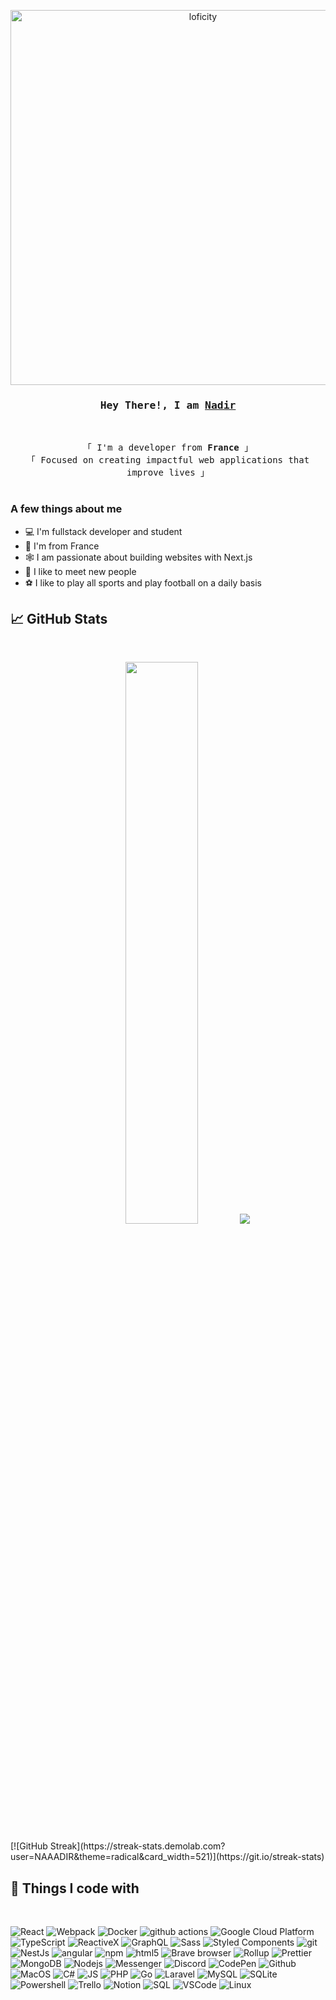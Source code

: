 <p align="center">
<img alt="loficity" width="600px" src="https://github.com/HyunCafe/HyunCafe/raw/main/assests/loficity.gif"</img>
</p>

<h3 align="center">
        <samp>Hey There!, I am
                <b><a target="_blank" href="https://github.com/NAAADIR/">Nadir</a></b>
        </samp>
</h3>
<br>

<p align="center">
        <!-- Intro -->
        <samp>
                「 I'm a developer from <b>France</b> 」
                <br>
                「 Focused on creating impactful web applications that improve lives</b> 」
                <br>
                <br>
        </samp>
</p> 

### A few things about me

- 💻 I'm fullstack developer and student
- 📍 I'm from France
- 🕸️ I am passionate about building websites with Next.js
- 🤝 I like to meet new people
- ⚽ I like to play all sports and play football on a daily basis

## 📈 GitHub Stats
<br>
<p align="center">
  <img width="48%" src="https://github-readme-streak-stats.herokuapp.com/?user=NAAADIR&theme=radical" />
  <img src="https://github-readme-stats.vercel.app/api/top-langs/?username=NAAADIR&theme=radical" />
</p>
[![GitHub Streak](https://streak-stats.demolab.com?user=NAAADIR&theme=radical&card_width=521)](https://git.io/streak-stats) 

## 📰 Things I code with
<br>
<p>
  <img alt="React" src="https://img.shields.io/badge/-React-45b8d8?style=flat-square&logo=react&logoColor=white" />
  <img alt="Webpack" src="https://img.shields.io/badge/-Webpack-8DD6F9?style=flat-square&logo=webpack&logoColor=white" /> 
  <img alt="Docker" src="https://img.shields.io/badge/-Docker-46a2f1?style=flat-square&logo=docker&logoColor=white" />
  <img alt="github actions" src="https://img.shields.io/badge/-Github_Actions-2088FF?style=flat-square&logo=github-actions&logoColor=white" />
  <img alt="Google Cloud Platform" src="https://img.shields.io/badge/-Google_Cloud_Platform-1a73e8?style=flat-square&logo=google-cloud&logoColor=white" />
  <img alt="TypeScript" src="https://img.shields.io/badge/-TypeScript-007ACC?style=flat-square&logo=typescript&logoColor=white" />
  <img alt="ReactiveX" src="https://img.shields.io/badge/-RxJs-B7178C?style=flat-square&logo=reactivex&logoColor=white" />
  <img alt="GraphQL" src="https://img.shields.io/badge/-GraphQL-E10098?style=flat-square&logo=graphql&logoColor=white" />
  <img alt="Sass" src="https://img.shields.io/badge/-Sass-CC6699?style=flat-square&logo=sass&logoColor=white" />
  <img alt="Styled Components" src="https://img.shields.io/badge/-Styled_Components-db7092?style=flat-square&logo=styled-components&logoColor=white" />
  <img alt="git" src="https://img.shields.io/badge/-Git-F05032?style=flat-square&logo=git&logoColor=white" />
  <img alt="NestJs" src="https://img.shields.io/badge/-NestJs-ea2845?style=flat-square&logo=nestjs&logoColor=white" />
  <img alt="angular" src="https://img.shields.io/badge/-Angular-DD0031?style=flat-square&logo=angular&logoColor=white" />
  <img alt="npm" src="https://img.shields.io/badge/-NPM-CB3837?style=flat-square&logo=npm&logoColor=white" />
  <img alt="html5" src="https://img.shields.io/badge/-HTML5-E34F26?style=flat-square&logo=html5&logoColor=white" />
  <img alt="Brave browser" src="https://img.shields.io/badge/-Brave_Browser-FB542B?style=flat-square&logo=brave&logoColor=white" />
  <img alt="Rollup" src="https://img.shields.io/badge/-Rollup-EC4A3F?style=flat-square&logo=rollup.js&logoColor=white" />
  <img alt="Prettier" src="https://img.shields.io/badge/-Prettier-F7B93E?style=flat-square&logo=prettier&logoColor=white" />
  <img alt="MongoDB" src="https://img.shields.io/badge/-MongoDB-13aa52?style=flat-square&logo=mongodb&logoColor=white" />
  <img alt="Nodejs" src="https://img.shields.io/badge/-Nodejs-43853d?style=flat-square&logo=Node.js&logoColor=white" />
  <img alt="Messenger" src=https://img.shields.io/badge/Messenger-00B2FF?style=flat-square&logo=messenger&logoColor=white />
  <img alt="Discord" src=https://img.shields.io/badge/Discord-7289DA?style=flat-square&logo=discord&logoColor=white />
  <img alt="CodePen" src=https://img.shields.io/badge/Codepen-000000?style=flat-square&logo=codepen&logoColor=white />
  <img alt="Github" src=https://img.shields.io/badge/GitHub-100000?style=flat-square&logo=github&logoColor=white />
  <img alt="MacOS" src=https://img.shields.io/badge/mac%20os-000000?style=flat-square&logo=apple&logoColor=white />
  <img alt="C#" src=https://img.shields.io/badge/C%23-239120?style=flat-square&logo=c-sharp&logoColor=white />
  <img alt="JS" src=https://img.shields.io/badge/JavaScript-323330?style=flat-square&logo=javascript&logoColor=F7DF1E />
  <img alt="PHP" src=https://img.shields.io/badge/PHP-777BB4?style=flat-square&logo=php&logoColor=white />
  <img alt="Go" src=https://img.shields.io/badge/Go-00ADD8?style=flat-square&logo=go&logoColor=white />
  <img alt="Laravel" src=https://img.shields.io/badge/Laravel-FF2D20?style=flat-square&logo=laravel&logoColor=white />
  <img alt="MySQL" src=https://img.shields.io/badge/MySQL-00000F?style=flat-square&logo=mysql&logoColor=white />
  <img alt="SQLite" src=https://img.shields.io/badge/SQLite-07405E?style=flat-square&logo=sqlite&logoColor=white />
  <img alt="Powershell" src=https://img.shields.io/badge/powershell-5391FE?style=flat-square&logo=powershell&logoColor=white />
  <img alt="Trello" src=https://img.shields.io/badge/Trello-0052CC?style=flat-square&logo=trello&logoColor=white />
  <img alt="Notion" src=https://img.shields.io/badge/Notion-000000?style=flat-square&logo=notion&logoColor=white />
  <img alt="SQL" src=https://img.shields.io/badge/Microsoft_SQL_Server-CC2927?style=flat-square&logo=microsoft-sql-server&logoColor=white />
  <img alt="VSCode" src=https://img.shields.io/badge/Visual_Studio_Code-0078D4?style=flat-square&logo=visual%20studio%20code&logoColor=white />
  <img alt="Linux" src=https://img.shields.io/badge/Linux-FCC624?style=flat-square&logo=linux&logoColor=black />
</p>
